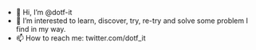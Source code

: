 - 👋 Hi, I’m @dotf-it
- 👀 I’m interested to learn, discover, try, re-try and solve some problem I find in my way.
- 📫 How to reach me: twitter.com/dotf_it

<!---
dotf-/dotf- is a ✨ special ✨ repository because its `README.md` (this file) appears on your GitHub profile.
You can click the Preview link to take a look at your changes.
--->
